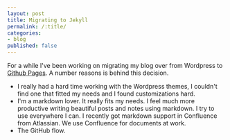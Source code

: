 ```yaml
---
layout: post
title: Migrating to Jekyll
permalink: /:title/
categories:
- blog
published: false
---
```


For a while I've been working on migrating my blog over from Wordpress to [Github Pages](https://pages.github.com/). A number reasons is behind this decision.



- I really had a hard time working with the Wordpress themes, I couldn't find one that fitted my needs and I found customizations hard.
- I'm a markdown lover. It really fits my needs. I feel much more productive writing beautiful posts and notes using markdown. I try to use everywhere I can. I recently got markdown support in Confluence from Atlassian. We use Confluence for documents at work.
- The GitHub flow. 